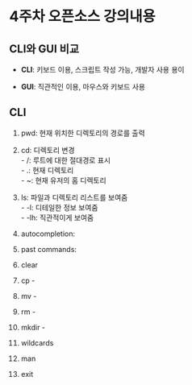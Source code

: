 # 4주차 오픈소스 강의내용
## CLI와 GUI 비교
- **CLI**: 키보드 이용, 스크립트 작성 가능, 개발자 사용 용이

- **GUI**: 직관적인 이용, 마우스와 키보드 사용

## CLI
1. pwd: 현재 위치한 디렉토리의 경로를 출력
2. cd: 디렉토리 변경<br>
\- /: 루트에 대한 절대경로 표시<br>
\- .: 현재 디렉토리<br>
\- ~: 현재 유저의 홈 디렉토리<br>

4. ls: 파일과 디렉토리 리스트를 보여줌<br>
\- -l: 디테일한 정보 보여줌<br>
\- -lh: 직관적이게 보여줌<br>
6. autocompletion:
7. past commands:
4. clear
4. cp
\-
6. mv
\-
7. rm
\-
8. mkdir
\-   
9. wildcards
10. man
11. exit






